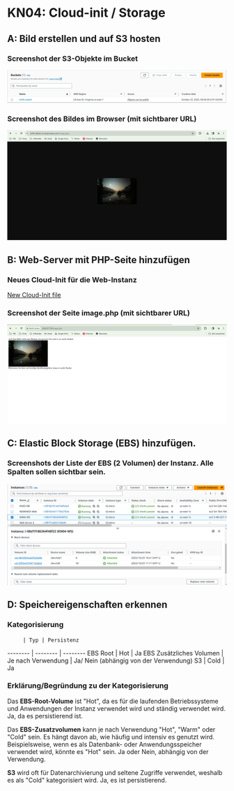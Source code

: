 # KN04: Cloud-init / Storage
## A: Bild erstellen und auf S3 hosten
### Screenshot der S3-Objekte im Bucket
![Image](https://github.com/aabishtkhh/m346-aabish/blob/main/KN04/Image/KN04-A1-Bucket.png)

### Screenshot des Bildes im Browser (mit sichtbarer URL)
![Image](https://github.com/aabishtkhh/m346-aabish/blob/main/KN04/Image/KN04-A1-BucketImageURL.png)

## B: Web-Server mit PHP-Seite hinzufügen
### Neues Cloud-Init für die Web-Instanz
[New Cloud-Init file](https://github.com/aabishtkhh/m346-aabish/blob/main/KN04/cloud-init-web.yaml)

### Screenshot der Seite image.php (mit sichtbarer URL)
![Image](https://github.com/aabishtkhh/m346-aabish/blob/main/KN04/Image/KN04-B-ImagePhp.png)

## C: Elastic Block Storage (EBS) hinzufügen.
### Screenshots der Liste der EBS (2 Volumen) der Instanz. Alle Spalten sollen sichtbar sein.
![Image](https://github.com/aabishtkhh/m346-aabish/blob/main/KN04/Image/KN04-C-2Volumes.png)

## D: Speichereigenschaften erkennen
### Kategorisierung
         | Typ | Persistenz
-------- | -------- | --------
EBS Root | Hot | Ja
EBS Zusätzliches Volumen | Je nach Verwendung | Ja/ Nein (abhängig von der Verwendung)
S3 | Cold | Ja


### Erklärung/Begründung zu der Kategorisierung
Das <b>EBS-Root-Volume</b> ist "Hot", da es für die laufenden Betriebssysteme und Anwendungen der Instanz verwendet wird und ständig verwendet wird. Ja, da es persistierend ist.

Das <b>EBS-Zusatzvolumen</b> kann je nach Verwendung "Hot", "Warm" oder "Cold" sein. Es hängt davon ab, wie häufig und intensiv es genutzt wird. 
Beispielsweise, wenn es als Datenbank- oder Anwendungsspeicher verwendet wird, könnte es "Hot" sein. Ja oder Nein, abhängig von der Verwendung.

<b>S3</b> wird oft für Datenarchivierung und seltene Zugriffe verwendet, weshalb es als "Cold" kategorisiert wird. Ja, es ist persistierend.




